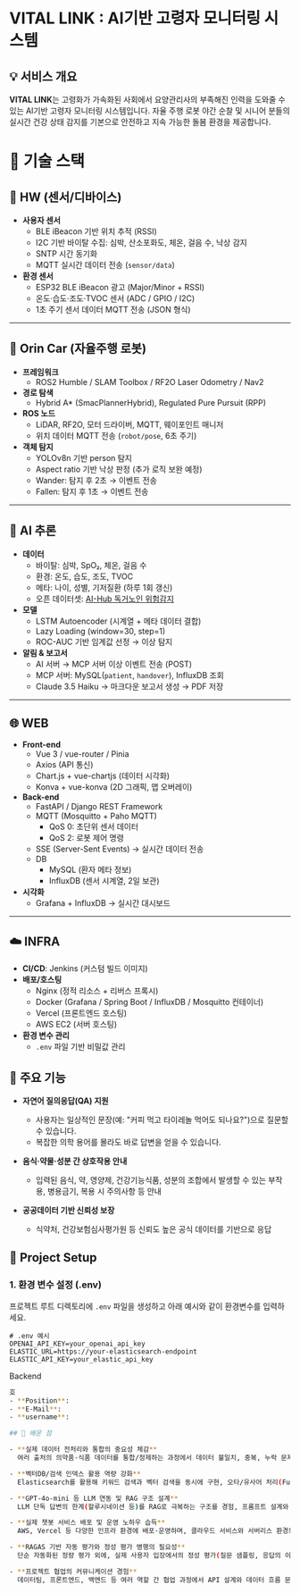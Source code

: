 # VITAL LINK : AI기반 고령자 모니터링 시스템 

## 💡 서비스 개요

**VITAL LINK**는 고령화가 가속화된 사회에서 요양관리사의 부족해진 인력을 도와줄 수 있는 AI기반 고령자 모니터링 시스템입니다. 자율 주행 로봇 야간 순찰 및 시니어 분들의 실시간 건강 상태 감지를 기본으로 안전하고 지속 가능한 돌봄 환경을 제공합니다.


# 🔧 기술 스택

## 📱 HW (센서/디바이스)
- **사용자 센서**
  - BLE iBeacon 기반 위치 추적 (RSSI)
  - I2C 기반 바이탈 수집: 심박, 산소포화도, 체온, 걸음 수, 낙상 감지
  - SNTP 시간 동기화
  - MQTT 실시간 데이터 전송 (`sensor/data`)
- **환경 센서**
  - ESP32 BLE iBeacon 광고 (Major/Minor + RSSI)
  - 온도·습도·조도·TVOC 센서 (ADC / GPIO / I2C)
  - 1초 주기 센서 데이터 MQTT 전송 (JSON 형식)

---

## 🤖 Orin Car (자율주행 로봇)
- **프레임워크**
  - ROS2 Humble / SLAM Toolbox / RF2O Laser Odometry / Nav2
- **경로 탐색**
  - Hybrid A* (SmacPlannerHybrid), Regulated Pure Pursuit (RPP)
- **ROS 노드**
  - LiDAR, RF2O, 모터 드라이버, MQTT, 웨이포인트 매니저
  - 위치 데이터 MQTT 전송 (`robot/pose`, 6초 주기)
- **객체 탐지**
  - YOLOv8n 기반 person 탐지
  - Aspect ratio 기반 낙상 판정 (추가 로직 보완 예정)
  - Wander: 탐지 후 2초 → 이벤트 전송
  - Fallen: 탐지 후 1초 → 이벤트 전송

---

## 🧠 AI 추론
- **데이터**
  - 바이탈: 심박, SpO₂, 체온, 걸음 수  
  - 환경: 온도, 습도, 조도, TVOC  
  - 메타: 나이, 성별, 기저질환 (하루 1회 갱신)  
  - 오픈 데이터셋: [AI-Hub 독거노인 위험감지](https://www.aihub.or.kr/aihubdata/data/view.do?currMenu=115&topMenu=100&dataSetSn=71803)
- **모델**
  - LSTM Autoencoder (시계열 + 메타 데이터 결합)
  - Lazy Loading (window=30, step=1)
  - ROC-AUC 기반 임계값 선정 → 이상 탐지
- **알림 & 보고서**
  - AI 서버 → MCP 서버 이상 이벤트 전송 (POST)
  - MCP 서버: MySQL(`patient`, `handover`), InfluxDB 조회  
  - Claude 3.5 Haiku → 마크다운 보고서 생성 → PDF 저장

---

## 🌐 WEB
- **Front-end**
  - Vue 3 / vue-router / Pinia
  - Axios (API 통신)
  - Chart.js + vue-chartjs (데이터 시각화)
  - Konva + vue-konva (2D 그래픽, 맵 오버레이)
- **Back-end**
  - FastAPI / Django REST Framework
  - MQTT (Mosquitto + Paho MQTT)
    - QoS 0: 초단위 센서 데이터
    - QoS 2: 로봇 제어 명령
  - SSE (Server-Sent Events) → 실시간 데이터 전송
  - DB
    - MySQL (환자 메타 정보)
    - InfluxDB (센서 시계열, 2일 보관)
- **시각화**
  - Grafana + InfluxDB → 실시간 대시보드

---

## ☁️ INFRA
- **CI/CD**: Jenkins (커스텀 빌드 이미지)
- **배포/호스팅**
  - Nginx (정적 리소스 + 리버스 프록시)
  - Docker (Grafana / Spring Boot / InfluxDB / Mosquitto 컨테이너)
  - Vercel (프론트엔드 호스팅)
  - AWS EC2 (서버 호스팅)
- **환경 변수 관리**
  - `.env` 파일 기반 비밀값 관리



## 📝 주요 기능

- **자연어 질의응답(QA) 지원**
  - 사용자는 일상적인 문장(예: "커피 먹고 타이레놀 먹어도 되나요?")으로 질문할 수 있습니다.
  - 복잡한 의학 용어를 몰라도 바로 답변을 얻을 수 있습니다.

- **음식·약물·성분 간 상호작용 안내**
  - 입력된 음식, 약, 영양제, 건강기능식품, 성분의 조합에서 발생할 수 있는 부작용, 병용금기, 복용 시 주의사항 등 안내

- **공공데이터 기반 신뢰성 보장**
  - 식약처, 건강보험심사평가원 등 신뢰도 높은 공식 데이터를 기반으로 응답

## 🔧 Project Setup

### 1. 환경 변수 설정 (.env)

프로젝트 루트 디렉토리에 `.env` 파일을 생성하고 아래 예시와 같이 환경변수를 입력하세요.

```env
# .env 예시
OPENAI_API_KEY=your_openai_api_key
ELASTIC_URL=https://your-elasticsearch-endpoint
ELASTIC_API_KEY=your_elastic_api_key
```

Backend
```sh
호
- **Position**: 
- **E-Mail**: 
- **username**: 

## 🧠 배운 점

- **실제 데이터 전처리와 통합의 중요성 체감**  
  여러 출처의 의약품·식품 데이터를 통합/정제하는 과정에서 데이터 불일치, 중복, 누락 문제를 직접 경험하며, 도메인 데이터 클린징과 스키마 표준화가 파이프라인 성능에 핵심이라는 점을 배움.

- **벡터DB/검색 인덱스 활용 역량 강화**  
  Elasticsearch를 활용해 키워드 검색과 벡터 검색을 동시에 구현, 오타/유사어 처리(Fuzzy Search) 기법을 실전에서 익힘.

- **GPT-4o-mini 등 LLM 연동 및 RAG 구조 설계**  
  LLM 단독 답변의 한계(할루시네이션 등)를 RAG로 극복하는 구조를 경험, 프롬프트 설계와 context 제공이 응답 품질에 큰 영향을 미침을 체감.

- **실제 챗봇 서비스 배포 및 운영 노하우 습득**  
  AWS, Vercel 등 다양한 인프라 환경에 배포·운영하며, 클라우드 서비스와 서버리스 환경의 장단점을 직접 체험.

- **RAGAS 기반 자동 평가와 정성 평가 병행의 필요성**  
  단순 자동화된 정량 평가 외에, 실제 사용자 입장에서의 정성 평가(질문 샘플링, 응답의 이해도·관련성 평가)가 챗봇 완성도에 반드시 필요함을 느낌.

- **프로젝트 협업의 커뮤니케이션 경험**  
  데이터팀, 프론트엔드, 백엔드 등 여러 역할 간 협업 과정에서 API 설계와 데이터 흐름 문서화의 중요성을 실감.



